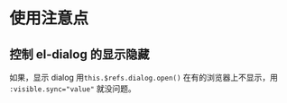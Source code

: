 # 使用注意点
## 控制 el-dialog 的显示隐藏
如果，显示 dialog 用`this.$refs.dialog.open()` 在有的浏览器上不显示，用 `:visible.sync="value"` 就没问题。